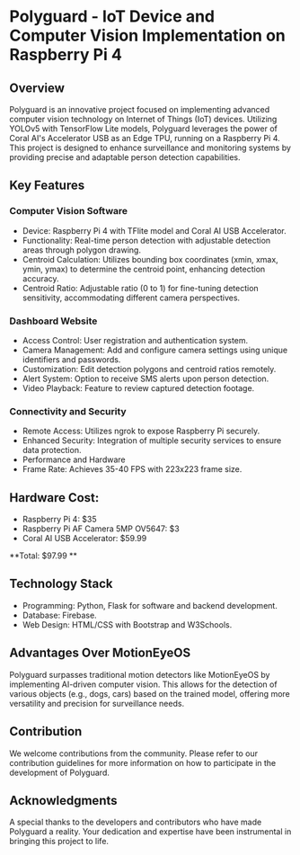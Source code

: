 # Polyguard - IoT Device and Computer Vision Implementation on Raspberry Pi 4

## Overview
Polyguard is an innovative project focused on implementing advanced computer vision technology on Internet of Things (IoT) devices. Utilizing YOLOv5 with TensorFlow Lite models, Polyguard leverages the power of Coral AI's Accelerator USB as an Edge TPU, running on a Raspberry Pi 4. This project is designed to enhance surveillance and monitoring systems by providing precise and adaptable person detection capabilities.

## Key Features

### Computer Vision Software
- Device: Raspberry Pi 4 with TFlite model and Coral AI USB Accelerator.
- Functionality: Real-time person detection with adjustable detection areas through polygon drawing.
- Centroid Calculation: Utilizes bounding box coordinates (xmin, xmax, ymin, ymax) to determine the centroid point, enhancing detection accuracy.
- Centroid Ratio: Adjustable ratio (0 to 1) for fine-tuning detection sensitivity, accommodating different camera perspectives.
### Dashboard Website
- Access Control: User registration and authentication system.
- Camera Management: Add and configure camera settings using unique identifiers and passwords.
- Customization: Edit detection polygons and centroid ratios remotely.
- Alert System: Option to receive SMS alerts upon person detection.
- Video Playback: Feature to review captured detection footage.
### Connectivity and Security
- Remote Access: Utilizes ngrok to expose Raspberry Pi securely.
- Enhanced Security: Integration of multiple security services to ensure data protection.
- Performance and Hardware
- Frame Rate: Achieves 35-40 FPS with 223x223 frame size.

## Hardware Cost:
- Raspberry Pi 4: $35
- Raspberry Pi AF Camera 5MP OV5647: $3
- Coral AI USB Accelerator: $59.99

**Total: $97.99 **

## Technology Stack
- Programming: Python, Flask for software and backend development.
- Database: Firebase.
- Web Design: HTML/CSS with Bootstrap and W3Schools.

## Advantages Over MotionEyeOS
Polyguard surpasses traditional motion detectors like MotionEyeOS by implementing AI-driven computer vision. This allows for the detection of various objects (e.g., dogs, cars) based on the trained model, offering more versatility and precision for surveillance needs.

## Contribution
We welcome contributions from the community. Please refer to our contribution guidelines for more information on how to participate in the development of Polyguard.

## Acknowledgments
A special thanks to the developers and contributors who have made Polyguard a reality. Your dedication and expertise have been instrumental in bringing this project to life.
